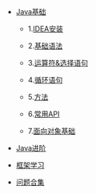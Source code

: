 - [Java基础]()

  - 1.[IDEA安装](./java基础/idea安装.md)

  - 2.[基础语法]()

  - 3.[运算符&选择语句]()

  - 4.[循环语句]()

  - 5.[方法]()

  - 6.[常用API]()

  - 7.[面向对象基础]()

- [Java进阶]()

- [框架学习]()

- [问题合集]()
